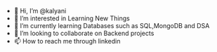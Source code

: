 - 👋 Hi, I’m @kalyani
- 👀 I’m interested in Learning New Things
- 🌱 I’m currently learning Databases such as SQL,MongoDB and  DSA 
- 💞️ I’m looking to collaborate on Backend projects
- 📫 How to reach me through linkedin 
<!---
kalyani9313/kalyani9313 is a ✨ special ✨ repository because its `README.md` (this file) appears on your GitHub profile.
You can click the Preview link to take a look at your changes.
--->
